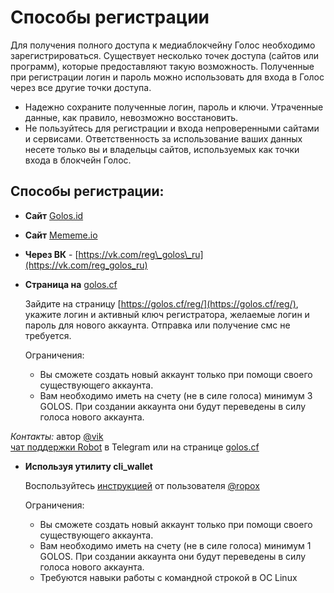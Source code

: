 # Способы регистрации

Для получения полного доступа к медиаблокчейну Голос необходимо зарегистрироваться. Существует несколько точек доступа \(сайтов или программ\), которые предоставляют такую возможность. Полученные при регистрации логин и пароль можно использовать для входа в Голос через все другие точки доступа.

* Надежно сохраните полученные логин, пароль и ключи. Утраченные данные, как правило, невозможно восстановить.
* Не пользуйтесь для регистрации и входа непроверенными сайтами и сервисами. Ответственность за использование ваших данных несете только вы и владельцы сайтов, используемых как точки входа в блокчейн Голос.

## Способы регистрации:

* **Сайт** [Golos.id](https://golos.id)
* **Сайт** [Mememe.io](https://mememe.io)
* **Через ВК** - [https://vk.com/reg\_golos\_ru](https://vk.com/reg_golos_ru) 
* **Страница на** [golos.cf](https://golos.cf/reg/)

  Зайдите на страницу [https://golos.cf/reg/](https://golos.cf/reg/), укажите логин и активный ключ регистратора, желаемые логин и пароль для нового аккаунта. Отправка или получение смс не требуется.

  Ограничения:

  * Вы сможете создать новый аккаунт только при помощи своего существующего аккаунта. 
  * Вам необходимо иметь на счету \(не в силе голоса\) минимум 3 GOLOS. При создании аккаунта они будут переведены в силу голоса нового аккаунта.

_Контакты:_ автор [@vik](https://golos.id/@vik)  
[чат поддержки Robot](https://t.me/chain_cf) в Telegram или на странице [golos.cf](https://golos.cf)

* **Используя утилиту cli\_wallet**

  Воспользуйтесь [инструкцией](../developers/rukovodstva-howto/cli_wallet-create-account.md) от пользователя [@ropox](https://golos.id/@ropox)

  Ограничения:

  * Вы сможете создать новый аккаунт только при помощи своего существующего аккаунта.
  * Вам необходимо иметь на счету \(не в силе голоса\) минимум 1 GOLOS. При создании аккаунта они будут переведены в силу голоса нового аккаунта.
  * Требуются навыки работы с командной строкой в ОС Linux

